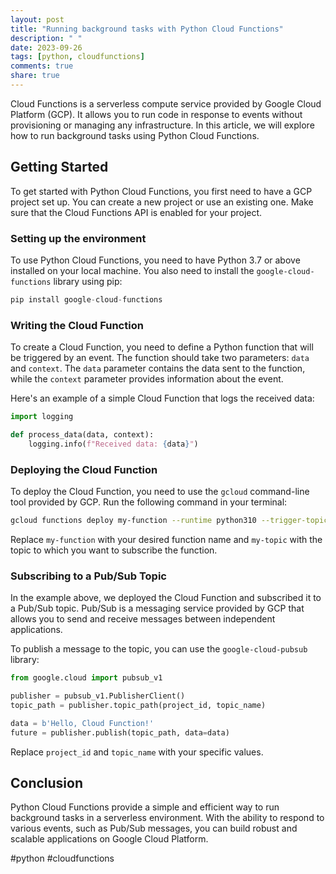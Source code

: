 ```yaml
---
layout: post
title: "Running background tasks with Python Cloud Functions"
description: " "
date: 2023-09-26
tags: [python, cloudfunctions]
comments: true
share: true
---
```


Cloud Functions is a serverless compute service provided by Google Cloud Platform (GCP). It allows you to run code in response to events without provisioning or managing any infrastructure. In this article, we will explore how to run background tasks using Python Cloud Functions.

## Getting Started

To get started with Python Cloud Functions, you first need to have a GCP project set up. You can create a new project or use an existing one. Make sure that the Cloud Functions API is enabled for your project.

### Setting up the environment

To use Python Cloud Functions, you need to have Python 3.7 or above installed on your local machine. You also need to install the `google-cloud-functions` library using pip:

```python
pip install google-cloud-functions
```

### Writing the Cloud Function

To create a Cloud Function, you need to define a Python function that will be triggered by an event. The function should take two parameters: `data` and `context`. The `data` parameter contains the data sent to the function, while the `context` parameter provides information about the event.

Here's an example of a simple Cloud Function that logs the received data:

```python
import logging

def process_data(data, context):
    logging.info(f"Received data: {data}")
```

### Deploying the Cloud Function

To deploy the Cloud Function, you need to use the `gcloud` command-line tool provided by GCP. Run the following command in your terminal:

```bash
gcloud functions deploy my-function --runtime python310 --trigger-topic my-topic
```

Replace `my-function` with your desired function name and `my-topic` with the topic to which you want to subscribe the function.

### Subscribing to a Pub/Sub Topic

In the example above, we deployed the Cloud Function and subscribed it to a Pub/Sub topic. Pub/Sub is a messaging service provided by GCP that allows you to send and receive messages between independent applications.

To publish a message to the topic, you can use the `google-cloud-pubsub` library:

```python
from google.cloud import pubsub_v1

publisher = pubsub_v1.PublisherClient()
topic_path = publisher.topic_path(project_id, topic_name)

data = b'Hello, Cloud Function!'
future = publisher.publish(topic_path, data=data)
```

Replace `project_id` and `topic_name` with your specific values.

## Conclusion

Python Cloud Functions provide a simple and efficient way to run background tasks in a serverless environment. With the ability to respond to various events, such as Pub/Sub messages, you can build robust and scalable applications on Google Cloud Platform.

\#python #cloudfunctions